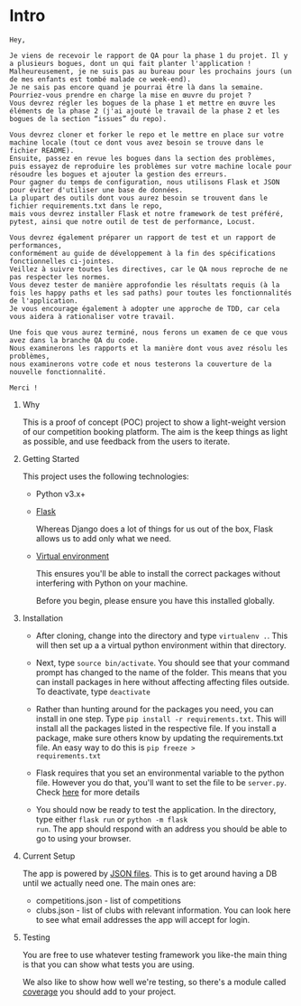 # Intro
```
Hey,

Je viens de recevoir le rapport de QA pour la phase 1 du projet. Il y a plusieurs bogues, dont un qui fait planter l'application ! 
Malheureusement, je ne suis pas au bureau pour les prochains jours (un de mes enfants est tombé malade ce week-end). 
Je ne sais pas encore quand je pourrai être là dans la semaine. Pourriez-vous prendre en charge la mise en œuvre du projet ? 
Vous devrez régler les bogues de la phase 1 et mettre en œuvre les éléments de la phase 2 (j'ai ajouté le travail de la phase 2 et les bogues de la section “issues” du repo). 

Vous devrez cloner et forker le repo et le mettre en place sur votre machine locale (tout ce dont vous avez besoin se trouve dans le fichier README). 
Ensuite, passez en revue les bogues dans la section des problèmes, puis essayez de reproduire les problèmes sur votre machine locale pour résoudre les bogues et ajouter la gestion des erreurs. 
Pour gagner du temps de configuration, nous utilisons Flask et JSON pour éviter d'utiliser une base de données. 
La plupart des outils dont vous aurez besoin se trouvent dans le fichier requirements.txt dans le repo, 
mais vous devrez installer Flask et notre framework de test préféré, pytest, ainsi que notre outil de test de performance, Locust. 

Vous devrez également préparer un rapport de test et un rapport de performances, 
conformément au guide de développement à la fin des spécifications fonctionnelles ci-jointes. 
Veillez à suivre toutes les directives, car le QA nous reproche de ne pas respecter les normes. 
Vous devez tester de manière approfondie les résultats requis (à la fois les happy paths et les sad paths) pour toutes les fonctionnalités de l'application.  
Je vous encourage également à adopter une approche de TDD, car cela vous aidera à rationaliser votre travail. 

Une fois que vous aurez terminé, nous ferons un examen de ce que vous avez dans la branche QA du code. 
Nous examinerons les rapports et la manière dont vous avez résolu les problèmes, 
nous examinerons votre code et nous testerons la couverture de la nouvelle fonctionnalité. 

Merci !

```
1. Why


    This is a proof of concept (POC) project to show a light-weight version of our competition booking platform. The aim is the keep things as light as possible, and use feedback from the users to iterate.

2. Getting Started

    This project uses the following technologies:

    * Python v3.x+

    * [Flask](https://flask.palletsprojects.com/en/1.1.x/)

        Whereas Django does a lot of things for us out of the box, Flask allows us to add only what we need. 
     

    * [Virtual environment](https://virtualenv.pypa.io/en/stable/installation.html)

        This ensures you'll be able to install the correct packages without interfering with Python on your machine.

        Before you begin, please ensure you have this installed globally. 


3. Installation

    - After cloning, change into the directory and type <code>virtualenv .</code>. This will then set up a a virtual python environment within that directory.

    - Next, type <code>source bin/activate</code>. You should see that your command prompt has changed to the name of the folder. This means that you can install packages in here without affecting affecting files outside. To deactivate, type <code>deactivate</code>

    - Rather than hunting around for the packages you need, you can install in one step. Type <code>pip install -r requirements.txt</code>. This will install all the packages listed in the respective file. If you install a package, make sure others know by updating the requirements.txt file. An easy way to do this is <code>pip freeze > requirements.txt</code>

    - Flask requires that you set an environmental variable to the python file. However you do that, you'll want to set the file to be <code>server.py</code>. Check [here](https://flask.palletsprojects.com/en/1.1.x/quickstart/#a-minimal-application) for more details

    - You should now be ready to test the application. In the directory, type either <code>flask run</code> or <code>python -m flask run</code>. The app should respond with an address you should be able to go to using your browser.

4. Current Setup

    The app is powered by [JSON files](https://www.tutorialspoint.com/json/json_quick_guide.htm). This is to get around having a DB until we actually need one. The main ones are:
     
    * competitions.json - list of competitions
    * clubs.json - list of clubs with relevant information. You can look here to see what email addresses the app will accept for login.

5. Testing

    You are free to use whatever testing framework you like-the main thing is that you can show what tests you are using.

    We also like to show how well we're testing, so there's a module called 
    [coverage](https://coverage.readthedocs.io/en/coverage-5.1/) you should add to your project.

